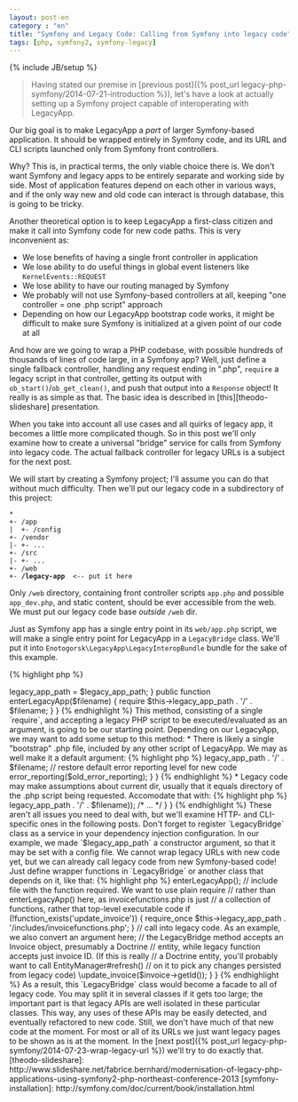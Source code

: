 ```yaml
---
layout: post-en
category : "en"
title: "Symfony and Legacy Code: Calling from Symfony into legacy code"
tags: [php, symfony2, symfony-legacy]
---
```

{% include JB/setup %}

> Having stated our premise in [previous post]({% post_url legacy-php-symfony/2014-07-21-introduction %}),
> let's have a look at actually setting up a Symfony project
> capable of interoperating with LegacyApp.

Our big goal is to make LegacyApp a *part* of larger Symfony-based application.
It should be wrapped entirely in Symfony code, and its URL and CLI scripts launched only
from Symfony front controllers.

Why?  This is, in practical terms, the only viable choice there is.  We don't want Symfony and
legacy apps to be entirely separate and working side by side.  Most of application features
depend on each other in various ways, and if the only way new and old code can interact
is through database, this is going to be tricky.

Another theoretical option is to keep LegacyApp a first-class citizen and make it
call into Symfony code for new code paths.  This is very inconvenient as:

* We lose benefits of having a single front controller in application
* We lose ability to do useful things in global event listeners like `KernelEvents::REQUEST`
* We lose ability to have our routing managed by Symfony
* We probably will not use Symfony-based controllers at all, keeping "one controller =
  one .php script" approach
* Depending on how our LegacyApp bootstrap code works, it might be difficult to make
  sure Symfony is initialized at a given point of our code at all

And how are we going to wrap a PHP codebase, with possible hundreds of thousands of lines of
code large, in a Symfony app?  Well, just define a single fallback controller,
handling any request ending in ".php", `require` a legacy script in that controller,
getting its output with `ob_start()`/`ob_get_clean()`, and push that output into a
`Response` object!  It really is as simple as that.  The basic idea is described in
[this][theodo-slideshare] presentation.

When you take into account all use cases
and all quirks of legacy app, it becomes a little more complicated though.  So in this
post we'll only examine how to create a universal "bridge" service for calls from Symfony
into legacy code.  The actual fallback controller for legacy URLs is a subject for the
next post.

We will start by creating a Symfony project; I'll assume you can do that without much
difficulty.  Then we'll put our legacy code in a subdirectory of this project:

<pre><code>*
+- /app
|  +- /config
+- /vendor
|- +- ...
+- /src
|- +- ...
+- /web
+- <b>/legacy-app</b>  &lt;-- put it here
</code></pre>

Only `/web` directory, containing front controller scripts `app.php` and possible `app_dev.php`,
and static content, should be ever accessible from the web.  We must put our legacy code base
*outside* `/web` dir.

Just as Symfony app has a single entry point in its `web/app.php` script,
we will make a single entry point for LegacyApp in a `LegacyBridge` class.
We'll put it into `Enotogorsk\LegacyApp\LegacyInteropBundle` bundle for the
sake of this example.

{% highlight php %}
<?php

namespace Enotogorsk\LegacyApp\LegacyInteropBundle;

class LegacyBridge
{
    private $legacy_app_path;

    public function __construct($legacy_app_path)
    {
        $this->legacy_app_path = $legacy_app_path;
    }

    public function enterLegacyApp($filename)
    {
        require $this->legacy_app_path . '/' . $filename;
    }
}
{% endhighlight %}

This method, consisting of a single `require`, and accepting a legacy PHP
script to be executed/evaluated as an argument, is going to be our starting point.
Depending on our LegacyApp, we may want to add some setup to this method:

* There is likely a single "bootstrap" .php file, included by any other script
  of LegacyApp.  We may as well make it a default argument:

{% highlight php %}
<?php

class LegacyBridge
{
    public function enterLegacyApp($filename = 'init.php')
    {
        /* ... */
    }
}
{% endhighlight %}

* This way, calling `enterLegacyApp()` without parameters will just bootstrap legacy
  part of our app, but not do anything else.  Which is what we'll often want.

* On the other hand, legacy code probably is not going to handle executing two or more
  top-level .php files in one request well.  I.e. there may be `/cart.php` and `/invoice.php`
  files in the LegacyApp, both mapping to an URL; and we probably cannot include both
  files at once.  So let's guard against double call of `enterLegacyApp()` for anything
  but default bootstrap .php file:

{% highlight php %}
<?php

class LegacyBridge
{
    public function enterLegacyApp($filename = 'init.php')
    {
        // defined('IN_LEGACYAPP') is an example; check for anything at all
        // (function, class, constant) that is defined in init.php
        if (defined('IN_LEGACYAPP')) {
            if ($filename == 'init.php') {
                // do nothing if asked to include bootstrap part twice
                return;
            }
            throw new \RuntimeException("LegacyApp already initialized when trying to include '$filename'.");
        }

        /* ... */
    }
}
{% endhighlight %}

* Legacy code *loves* global variables.  If the code that was top-level in LegacyApp
  defined any variables, they would automatically become global, and code in functions/classes
  might try to access them with `global` keyword.  On the other hand, with our wrapper
  method, former top-level code would be included at function level, and its variables
  won't become global.  So we'll need to explicitly define *any* possible global
  variables with `global` keyword in `enterLegacyApp()`:

{% highlight php %}
<?php

class LegacyBridge
{
    public function enterLegacyApp($filename = 'init.php')
    {
        /* ... */

        global $_I18N;
        global $license;
        global $template;
        global $cron;
        // and so on

        /* ... */
    }
}
{% endhighlight %}

* In our actual app, about 30 global variables are declared this way.  It's okay
  if some or all of these variables will never be assigned/accessed during a
  particular request; we just need to make sure they're there when they are needed.

* Legacy code likes setting `error_reporting` to something very permissive, up to
  disabling error reporting at all.  Sadly we'll need to accomodate it, unless
  we want our app to crash with `E_WARNING` or `E_NOTICE` on every second request:

{% highlight php %}
<?php

class LegacyBridge
{
    public function enterLegacyApp($filename = 'init.php')
    {
        /* ... */

        // report only errors (you may need to go as far as error_reporting(0))
        $old_error_reporting = error_reporting(E_ERROR);

        require $this->legacy_app_path . '/' . $filename;

        // restore default error reporting level for new code
        error_reporting($old_error_reporting);
    }
}
{% endhighlight %}

* Legacy code may make assumptions about current dir, usually that it equals
  directory of the .php script being requested.  Accomodate that with:

{% highlight php %}
<?php

class LegacyBridge
{
    public function enterLegacyApp($filename = 'init.php')
    {
        /* ... */

        // you may want to remember current dir here and restore it later,
        // if your own code is also sensitive to current dir
        chdir(dirname($this->legacy_app_path . '/' . $filename));

        /* ... */
    }
}
{% endhighlight %}

These aren't all issues you need to deal with, but we'll examine HTTP- and
CLI-specific ones in the following posts.  Don't forget to register `LegacyBridge`
class as a service in your dependency injection configuration.  In our example,
we made `$legacy_app_path` a constructor argument, so that it may be set with
a config file.

We cannot wrap legacy URLs with new code yet, but we can already call legacy
code from new Symfony-based code!  Just define wrapper functions in `LegacyBridge`
or another class that depends on it, like that:

{% highlight php %}
<?php

class LegacyBridge
{
    /* Assume we have update_invoice($invoiceid) function defined in
       includes/invoicefunctions.php file in LegacyApp */
    public function updateInvoice(Invoice $invoice)
    {
        // make sure legacy code is bootstrapped
        $this->enterLegacyApp();

        // include file with the function required.  We want to use plain require
        // rather than enterLegacyApp() here, as invoicefunctions.php is just
        // a collection of functions, rather that top-level executable code
        if (!function_exists('update_invoice')) {
            require_once $this->legacy_app_path . '/includes/invoicefunctions.php';
        }

        // call into legacy code.  As an example, we also convert an argument here;
        // the LegacyBridge method accepts an Invoice object, presumably a Doctrine
        // entity, while legacy function accepts just invoice ID.  (If this is really
        // a Doctrine entity, you'll probably want to call EntityManager#refresh()
        // on it to pick any changes persisted from legacy code)
        \update_invoice($invoice->getId());
    }
}
{% endhighlight %}

As a result, this `LegacyBridge` class would become a facade to all of legacy code.
You may split it in several classes if it gets too large; the important part is that
legacy APIs are well isolated in these particular classes.  This way, any uses
of these APIs may be easily detected, and eventually refactored to new code.

Still, we don't have much of that new code at the moment.  For most or all of its
URLs we just want legacy pages to be shown as is at the moment.  In the
[next post]({% post_url legacy-php-symfony/2014-07-23-wrap-legacy-url %})
we'll try to do exactly that.

[theodo-slideshare]: http://www.slideshare.net/fabrice.bernhard/modernisation-of-legacy-php-applications-using-symfony2-php-northeast-conference-2013
[symfony-installation]: http://symfony.com/doc/current/book/installation.html
